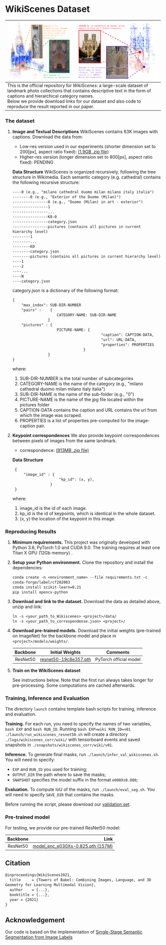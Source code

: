 # WikiScenes Dataset

| <img src="figures/teaser.PNG" alt="drawing" width="800"/><br> |
|:---|
| This is the official repository for *WikiScenes*: a large-scale dataset of landmark photo collections that contains descriptive text in the form of captions and hierarchical category names. <br> Below we provide download links for our dataset and also code to reproduce the result reported in our paper. |

### The dataset
1. **Image and Textual Descriptions** WikiScenes contains 63K images with captions. Download the data from:
   - Low-res version used in our experiments (shorter dimension set to 200[px], aspect ratio fixed): [ (1.9GB .zip file)](https://drive.google.com/file/d/1w1vlMuW3QrouyMCPZOk8EUrSr8wan74k/view?usp=sharing)
   - Higher-res version (longer dimension set to 800[px], aspect ratio fixed): PENDING

   **Data Structure**
    WikiScenes is organized recursively, following the tree structure in Wikimedia. 
    Each semantic category (e.g. cathedral) contains the following recursive structure:
    ```
    ----0 (e.g., "milano cathedral duomo milan milano italy italia")
    --------0 (e.g., "Exterior of the Duomo (Milan)")
    ----------------0 (e.g., "Duomo (Milan) in art - exterior")
    ----------------1
    ----------------...
    ----------------K0-0
    ----------------category.json
    ----------------pictures (contains all pictures in current hierarchy level)
    --------1
    --------...
    --------K0
    --------category.json
    --------pictures (contains all pictures in current hierarchy level)
    ----1
    ----2
    ----...
    ----N
    ----category.json
    ```
    category.json is a dictionary of the following format: 
    ```
    {
        "max_index": SUB-DIR-NUMBER
        "pairs" :    {
                        CATEGORY-NAME: SUB-DIR-NAME
                    }
        "pictures" : {
                        PICTURE-NAME: {
                                            "caption": CAPTION-DATA,
                                            "url": URL-DATA,
                                            "properties": PROPERTIES
                                    }
                    }
    }
    ```
    where:
    1. SUB-DIR-NUMBER is the total number of subcategories
    2. CATEGORY-NAME is the name of the category (e.g., "milano cathedral duomo milan milano italy italia")
    3. SUB-DIR-NAME is the name of the sub-folder (e.g., "0") 
    4. PICTURE-NAME is the name of the jpg file located within the pictures folder
    5. CAPTION-DATA contains the caption and URL contains the url from which the image was scraped.
    6. PROPERTIES is a list of properties pre-computed for the image-caption pair.
2. **Keypoint correspondences**
   We also provide keypoint correspondences between pixels of images from the same landmark. 
   - correspondence: [ (913MB .zip file)](https://drive.google.com/file/d/1-G2xnrC6RvSnNO9PVmW6w2NGofKV6kW7/view?usp=sharing)

   **Data Structure**
   ```
    {
        "image_id" : {
                        "kp_id": (x, y),
                    }
    }
    ```
    where:
    1. image_id is the id of each image.
    2. kp_id is the id of keypoints, which is identical in the whole dataset.
    3. (x, y) the location of the keypoint in this image.

### Reproducing Results
1. **Minimum requirements.** This project was originally developed with Python 3.6, PyTorch 1.0 and CUDA 9.0. The training requires at least one Titan X GPU (12Gb memory) .
2. **Setup your Python environment.** Clone the repository and install the dependencies:
    ```
    conda create -n <environment_name> --file requirements.txt -c conda-forge/label/cf202003
    conda install scikit-learn=0.21
    pip install opencv-python
    ```
3. **Download and link to the dataset.** Download the data as detailed above, unzip and link:
    ```
    ln -s <your_path_to_Wikiscenes> <project>/data/
    ln -s <your_path_to_correspondense.json> <project>/
    ```

4. **Download pre-trained models.** Download the initial weights (pre-trained on ImageNet) for the backbone model and place in `<project>/models/weights/`.

    | Backbone | Initial Weights | Comments |
    |:---:|:---:|:---:|
    | ResNet50 | [resnet50-19c8e357.pth](https://download.pytorch.org/models/resnet50-19c8e357.pth) | PyTorch official model|
5. **Train on the WikiScenes dataset** 
    
    See instructions below. Note that the first run always takes longer for pre-processing. Some computations are cached afterwards.


### Training, Inference and Evaluation
The directory `launch` contains template bash scripts for training, inference and evaluation. 

**Training.** For each run, you need to specify the names of two variables, `bash EXP` and `bash RUN_ID`. 
Running `bash EXP=wiki RUN_ID=v01 ./launch/run_wikiscenes_resnet50.sh` will create a directory `./logs/wikiscenes_corr/wiki/` with tensorboard events and saved snapshots in `./snapshots/wikiscenes_corr/wiki/v01`.

**Inference.** To generate final masks, run `./launch/infer_val_wikiscenes.sh`. You will need to specify:
* `EXP` and `RUN_ID` you used for training;
* `OUTPUT_DIR` the path where to save the masks;
* `SNAPSHOT` specifies the model suffix in the format `e000Xs0.000`;

**Evaluation.** To compute IoU of the masks, run `./launch/eval_seg.sh`. You will need to specify `SAVE_DIR` that contains the masks.

Before running the script, please download our [validation set](https://drive.google.com/file/d/1LS8tsaT6JvbRL3tdYCZcL7MT0ESwinyr/view?usp=sharing).

### Pre-trained model
For testing, we provide our pre-trained ResNet50 model:

| Backbone | Link |
|:---:|---:|
| ResNet50 | [model_enc_e030Xs-0.825.pth (157M)](https://drive.google.com/file/d/1OS1BsO6I7xBBUJlE4uSE-bfZCq6UpA9y/view?usp=sharing) |

## Citation
```
@inproceedings{WikiScenes2021,
  title     = {Towers of Babel: Combining Images, Language, and 3D Geometry for Learning Multimodal Vision},
  author    = {...},
  booktitle = {...},
  year = {2021}
} 
```

## Acknowledgement
Our code is based on the implementation of [Single-Stage Semantic Segmentation from Image Labels](https://github.com/visinf/1-stage-wseg)